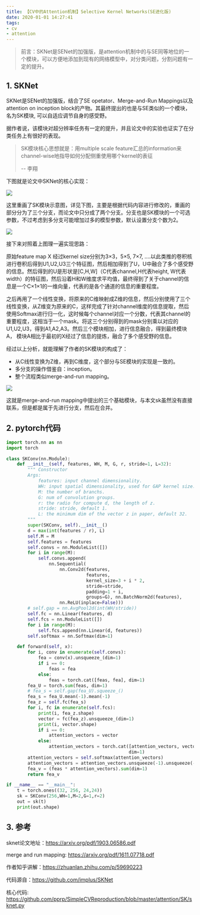 ```yaml
---
title: 【CV中的Attention机制】Selective Kernel Networks(SE进化版)
date: 2020-01-01 14:27:41
tags:
- cv
- attention
---
```


> 前言：SKNet是SENet的加强版，是attention机制中的与SE同等地位的一个模块，可以方便地添加到现有的网络模型中，对分类问题，分割问题有一定的提升。

## 1. SKNet

SKNet是SENet的加强版，结合了SE opetator、Merge-and-Run Mappings以及attention on inception block的产物。其最终提出的也是与SE类似的一个模块，名为SK模块, 可以自适应调节自身的感受野。

据作者说，该模块对超分辨率任务有一定的提升，并且论文中的实验也证实了在分类任务上有很好的表现。

>  SK模块核心思想就是：用multiple scale feature汇总的information来channel-wise地指导如何分配侧重使用哪个kernel的表征
>
>  -- 李翔

下图就是论文中SKNet的核心实现：

![](https://img-blog.csdnimg.cn/20200105210340547.png?x-oss-process=image/watermark,type_ZmFuZ3poZW5naGVpdGk,shadow_10,text_aHR0cHM6Ly9ibG9nLmNzZG4ubmV0L0REX1BQX0pK,size_16,color_FFFFFF,t_70)

这里重画了SK模块示意图，详见下图，主要是根据代码内容进行修改的，重画的部分分为了三个分支，而论文中只分成了两个分支。分支也是SK模块的一个可选参数，不过考虑到多分支可能增加过多的模型参数，默认设置分支个数为2。

![](https://img-blog.csdnimg.cn/20200105210505450.png?x-oss-process=image/watermark,type_ZmFuZ3poZW5naGVpdGk,shadow_10,text_aHR0cHM6Ly9ibG9nLmNzZG4ubmV0L0REX1BQX0pK,size_16,color_FFFFFF,t_70)



接下来对照着上图理一遍实现思路：

原始feature map X 经过kernel size分别为3$\times$3，5$\times$5, 7$\times$7, ....以此类推的卷积核进行卷积后得到U1,U2,U3三个特征图，然后相加得到了U，U中融合了多个感受野的信息。然后得到的U是形状是[C,H,W]（C代表channel,H代表height, W代表width）的特征图，然后沿着H和W维度求平均值，最终得到了关于channel的信息是一个C×1×1的一维向量，代表的是各个通道的信息的重要程度。

之后再用了一个线性变换，将原来的C维映射成Z维的信息，然后分别使用了三个线性变换，从Z维变为原来的C，这样完成了针对channel维度的信息提取，然后使用Softmax进行归一化，这时候每个channel对应一个分数，代表其channel的重要程度，这相当于一个mask。将这三个分别得到的mask分别乘以对应的U1,U2,U3，得到A1,A2,A3。然后三个模块相加，进行信息融合，得到最终模块A， 模块A相比于最初的X经过了信息的提炼，融合了多个感受野的信息。

经过以上分析，就能理解了作者的SK模块的构成了：

- 从C线性变换为Z维，再到C维度，这个部分与SE模块的实现是一致的。
- 多分支的操作借鉴自：inception。
- 整个流程类似merge-and-run mapping。

![](https://img-blog.csdnimg.cn/20200102194942760.png?x-oss-process=image/watermark,type_ZmFuZ3poZW5naGVpdGk,shadow_10,text_aHR0cHM6Ly9ibG9nLmNzZG4ubmV0L0REX1BQX0pK,size_16,color_FFFFFF,t_70)

这就是merge-and-run mapping中提出的三个基础模块，与本文sk虽然没有直接联系，但是都是属于先进行分支，然后在合并。

## 2. pytorch代码

```python
import torch.nn as nn
import torch

class SKConv(nn.Module):
    def __init__(self, features, WH, M, G, r, stride=1, L=32):
        """ Constructor
        Args:
            features: input channel dimensionality.
            WH: input spatial dimensionality, used for GAP kernel size.
            M: the number of branchs.
            G: num of convolution groups.
            r: the radio for compute d, the length of z.
            stride: stride, default 1.
            L: the minimum dim of the vector z in paper, default 32.
        """
        super(SKConv, self).__init__()
        d = max(int(features / r), L)
        self.M = M
        self.features = features
        self.convs = nn.ModuleList([])
        for i in range(M):
            self.convs.append(
                nn.Sequential(
                    nn.Conv2d(features,
                              features,
                              kernel_size=3 + i * 2,
                              stride=stride,
                              padding=1 + i,
                              groups=G), nn.BatchNorm2d(features),
                    nn.ReLU(inplace=False)))
        # self.gap = nn.AvgPool2d(int(WH/stride))
        self.fc = nn.Linear(features, d)
        self.fcs = nn.ModuleList([])
        for i in range(M):
            self.fcs.append(nn.Linear(d, features))
        self.softmax = nn.Softmax(dim=1)

    def forward(self, x):
        for i, conv in enumerate(self.convs):
            fea = conv(x).unsqueeze_(dim=1)
            if i == 0:
                feas = fea
            else:
                feas = torch.cat([feas, fea], dim=1)
        fea_U = torch.sum(feas, dim=1)
        # fea_s = self.gap(fea_U).squeeze_()
        fea_s = fea_U.mean(-1).mean(-1)
        fea_z = self.fc(fea_s)
        for i, fc in enumerate(self.fcs):
            print(i, fea_z.shape)
            vector = fc(fea_z).unsqueeze_(dim=1)
            print(i, vector.shape)
            if i == 0:
                attention_vectors = vector
            else:
                attention_vectors = torch.cat([attention_vectors, vector],
                                              dim=1)
        attention_vectors = self.softmax(attention_vectors)
        attention_vectors = attention_vectors.unsqueeze(-1).unsqueeze(-1)
        fea_v = (feas * attention_vectors).sum(dim=1)
        return fea_v

if __name__ == "__main__":
    t = torch.ones((32, 256, 24,24))
    sk = SKConv(256,WH=1,M=2,G=1,r=2)
    out = sk(t)
    print(out.shape)
```

## 3. 参考

sknet论文地址：<https://arxiv.org/pdf/1903.06586.pdf>

merge and run mapping: <https://arxiv.org/pdf/1611.07718.pdf>

作者知乎讲解：<https://zhuanlan.zhihu.com/p/59690223>

代码源自：<https://github.com/implus/SKNet>

核心代码: <https://github.com/pprp/SimpleCVReproduction/blob/master/attention/SK/sknet.py>



